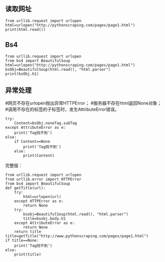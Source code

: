 ﻿
## 读取网址
```Pyhton
from urllib.request import urlopen
html=urlopen("http://pythonscraping.com/pages/page1.html")
print(html.read())
```

## Bs4
```Pyhton
from urllib.request import urlopen
from bs4 import BeautifulSoup
html=urlopen("http://pythonscraping.com/pages/page1.html")
bsObj=BeautifulSoup(html.read(), "html.parser")
print(bsObj.h1)
```

## 异常处理
#网页不存在urlopen抛出异常HTTPError；
#服务器不存在html返回None对象；
#调用不存在的标签的子标签时，发生AttributeError错误。

```Pyhton
try:
	Content=bsObj.noneTag.subTag
except AttributeError as e:	
	print('Tag找不到')
else:
	if Content==None
		print('Tag找不到')
	else:
		print(Content)
```

完整版：
```Pyhton
from urllib.request import urlopen
from urllib.error import HTTPError
from bs4 import BeautifulSoup
def getTitle(url):
    try:
        html=urlopen(url)
    except HTTPError as e:
        return None
    try:
        bsobj=BeautifulSoup(html.read(), "html.parser")
        title=bsobj.body.h1
    except AttributeError as e:
        return None
    return title
title=getTitle("http://www.pythonscraping.com/pages/page1.html")
if title==None:
    print('Tag找不到')
else:
    print(title)
```



```Pyhton

```